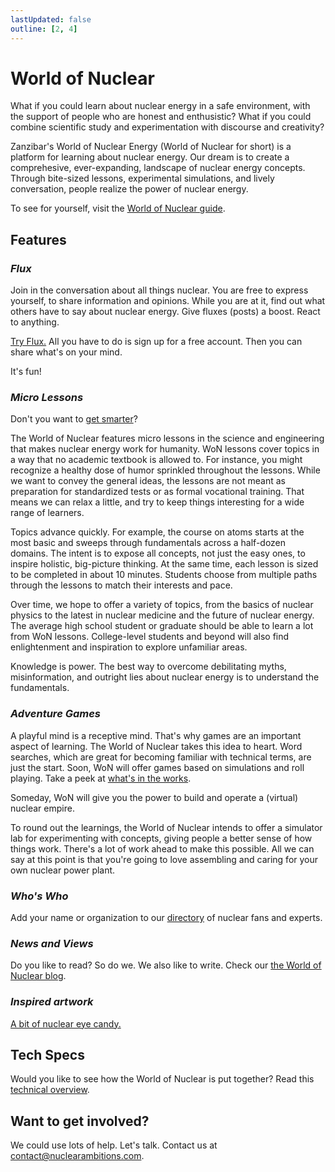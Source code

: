 ```yaml
---
lastUpdated: false
outline: [2, 4]
---
```


# World of Nuclear

What if you could learn about nuclear energy in a safe environment, with the support of people who are honest and enthusistic? What if you could combine scientific study and experimentation with discourse and creativity?

Zanzibar's World of Nuclear Energy (World of Nuclear for short) is a platform for learning about nuclear energy. Our dream is to create a comprehesive, ever-expanding, landscape of nuclear energy concepts. Through bite-sized lessons, experimental simulations, and lively conversation, people realize the power of nuclear energy.

To see for yourself, visit the [World of Nuclear guide](https://worldofnuclear.com/won-guide).

## Features

### **_Flux_**

Join in the conversation about all things nuclear. You are free to express yourself, to share information and opinions. While you are at it, find out what others have to say about nuclear energy. Give fluxes (posts) a boost. React to anything.

[Try Flux.](https://worldofnuclear.com/flux-app) All you have to do is sign up for a free account. Then you can share what's on your mind.

It's fun!

### **_Micro Lessons_**

Don't you want to [get smarter](https://worldofnuclear.com/get-smarter)?

The World of Nuclear features micro lessons in the science and engineering that makes nuclear energy work for humanity. WoN lessons cover topics in a way that no academic textbook is allowed to. For instance, you might recognize a healthy dose of humor sprinkled throughout the lessons. While we want to convey the general ideas, the lessons are not meant as preparation for standardized tests or as formal vocational training. That means we can relax a little, and try to keep things interesting for a wide range of learners.

Topics advance quickly. For example, the course on atoms starts at the most basic and sweeps through fundamentals across a half-dozen domains. The intent is to expose all concepts, not just the easy ones, to inspire holistic, big-picture thinking. At the same time, each lesson is sized to be completed in about 10 minutes. Students choose from multiple paths through the lessons to match their interests and pace.

Over time, we hope to offer a variety of topics, from the basics of nuclear physics to the latest in nuclear medicine and the future of nuclear energy. The average high school student or graduate should be able to learn a lot from WoN lessons. College-level students and beyond will also find enlightenment and inspiration to explore unfamiliar areas.

Knowledge is power. The best way to overcome debilitating myths, misinformation, and outright lies about nuclear energy is to understand the fundamentals.

### **_Adventure Games_**

A playful mind is a receptive mind. That's why games are an important aspect of learning. The World of Nuclear takes this idea to heart. Word searches, which are great for becoming familiar with technical terms, are just the start. Soon, WoN will offer games based on simulations and roll playing. Take a peek at [what's in the works](https://worldofnuclear.com/nu-adventure).

Someday, WoN will give you the power to build and operate a (virtual) nuclear empire.

To round out the learnings, the World of Nuclear intends to offer a simulator lab for experimenting with concepts, giving people a better sense of how things work. There's a lot of work ahead to make this possible. All we can say at this point is that you're going to love assembling and caring for your own nuclear power plant.

### **_Who's Who_**

Add your name or organization to our [directory](https://worldofnuclear.com/profiles-in-nuclear) of nuclear fans and experts.

### **_News and Views_**

Do you like to read? So do we. We also like to write. Check our [the World of Nuclear blog](https://worldofnuclear.com/news-and-views).

### **_Inspired artwork_**

[A bit of nuclear eye candy.](https://worldofnuclear.com/art-gallery)

## Tech Specs

Would you like to see how the World of Nuclear is put together? Read this [technical overview](/won-design/).

## Want to get involved?

We could use lots of help. Let's talk. Contact us at contact@nuclearambitions.com.
